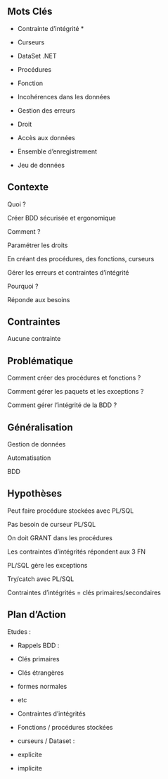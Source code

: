 ## Mots Clés

  

-   Contrainte d’intégrité *
    
-   Curseurs
    
-   DataSet .NET
    
-   Procédures
    
-   Fonction
    
-   Incohérences dans les données
    
-   Gestion des erreurs
    
-   Droit
    
-   Accès aux données
    
-   Ensemble d’enregistrement
    
-   Jeu de données
    

  

## Contexte

Quoi ?

Créer BDD sécurisée et ergonomique

Comment ?

Paramétrer les droits

En créant des procédures, des fonctions, curseurs

Gérer les erreurs et contraintes d’intégrité

Pourquoi ?

Réponde aux besoins

  

## Contraintes

  

Aucune contrainte

## Problématique

  

Comment créer des procédures et fonctions ?

Comment gérer les paquets et les exceptions ?

Comment gérer l’intégrité de la BDD ?

  

## Généralisation

  

Gestion de données

Automatisation

BDD

  

## Hypothèses

Peut faire procédure stockées avec PL/SQL

Pas besoin de curseur PL/SQL

On doit GRANT dans les procédures

Les contraintes d’intégrités répondent aux 3 FN

PL/SQL gère les exceptions

Try/catch avec PL/SQL

Contraintes d’intégrités = clés primaires/secondaires

  

## Plan d’Action

  

Etudes :

- Rappels BDD :

- Clés primaires

- Clés étrangères

- formes normales

- etc

- Contraintes d’intégrités

- Fonctions / procédures stockées

- curseurs / Dataset :

- explicite

- implicite

